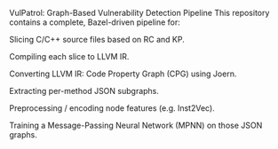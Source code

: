 VulPatrol: Graph-Based Vulnerability Detection PipelineThis repository contains a complete, Bazel-driven pipeline for:Slicing C/C++ source files based on RC and KP.Compiling each slice to LLVM IR.Converting LLVM IR: Code Property Graph (CPG) using Joern.Extracting per-method JSON subgraphs.Preprocessing / encoding node features (e.g. Inst2Vec).Training a Message-Passing Neural Network (MPNN) on those JSON graphs.